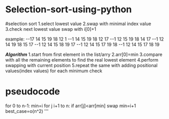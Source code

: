 # Selection-sort-using-python

#selection sort
1.select lowest value
2.swap with minimal index value
3.check next lowest value swap with i[0]+1

example:
--17 14 15 19 18 12 1
--1 14 15 19 18 12 17
--1 12 15 19 18 14 17
--1 12 14 19 18 15 17
--1 12 14 15 18 19 17
--1 12 14 15 17 19 18
--1 12 14 15 17 18 19

*****Algorithm*****
1.start from first element in the list/arry
2.arr[0]=min 
3.compare with all the remaining elements to find the real lowest element
4.perform swapping with current position
5.repeat the same with adding positional values(index values) for each minimum check

# pseudocode
for 0 to n-1:
    min=i
    for j i+1 to n:
        if arr[j]<arr[min]
            swap
min=i+1
best_case=o(n^2)
'''
